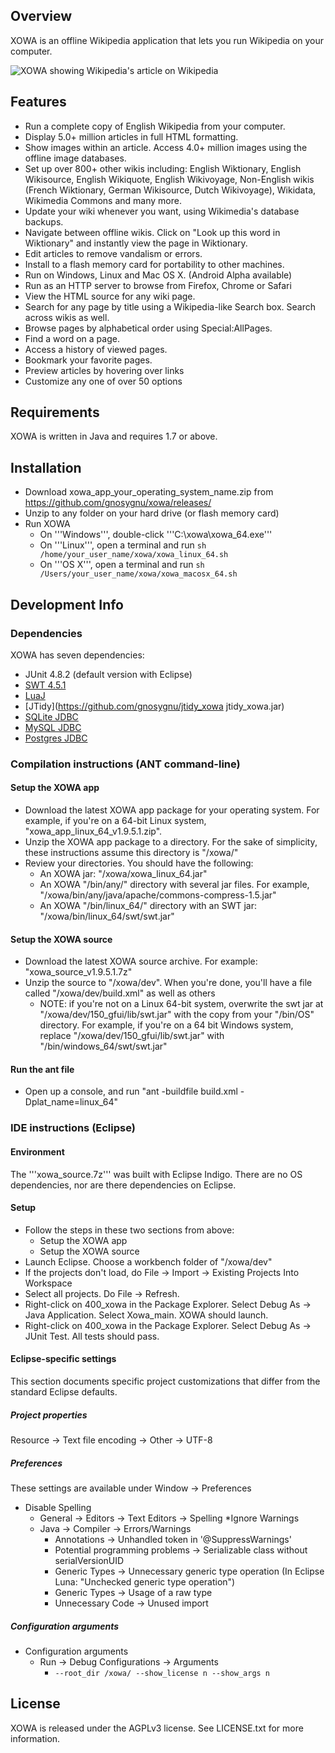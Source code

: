 ## Overview
XOWA is an offline Wikipedia application that lets you run Wikipedia on your computer.

![XOWA showing Wikipedia's article on Wikipedia](http://xowa.sourceforge.net/wiki/file_screenshot_wikipedia_xowa.png)

## Features
* Run a complete copy of English Wikipedia from your computer.
* Display 5.0+ million articles in full HTML formatting.
* Show images within an article. Access 4.0+ million images using the offline image databases.
* Set up over 800+ other wikis including: English Wiktionary, English Wikisource, English Wikiquote, English Wikivoyage, Non-English wikis (French Wiktionary, German Wikisource, Dutch Wikivoyage), Wikidata, Wikimedia Commons and many more.
* Update your wiki whenever you want, using Wikimedia's database backups.
* Navigate between offline wikis. Click on "Look up this word in Wiktionary" and instantly view the page in Wiktionary.
* Edit articles to remove vandalism or errors.    
* Install to a flash memory card for portability to other machines.
* Run on Windows, Linux and Mac OS X. (Android Alpha available)
* Run as an HTTP server to browse from Firefox, Chrome or Safari
* View the HTML source for any wiki page.
* Search for any page by title using a Wikipedia-like Search box. Search across wikis as well.
* Browse pages by alphabetical order using Special:AllPages.
* Find a word on a page.
* Access a history of viewed pages.
* Bookmark your favorite pages.
* Preview articles by hovering over links
* Customize any one of over 50 options

## Requirements
XOWA is written in Java and requires 1.7 or above.

## Installation
* Download xowa_app_your_operating_system_name.zip from https://github.com/gnosygnu/xowa/releases/
* Unzip to any folder on your hard drive (or flash memory card)
* Run XOWA
   * On '''Windows''', double-click '''C:\xowa\xowa_64.exe'''
   * On '''Linux''', open a terminal and run <code>sh /home/your_user_name/xowa/xowa_linux_64.sh</code>
   * On '''OS X''', open a terminal and run <code>sh /Users/your_user_name/xowa/xowa_macosx_64.sh</code>

## Development Info
### Dependencies
XOWA has seven dependencies:

* JUnit 4.8.2 (default version with Eclipse)
* [SWT 4.5.1](http://download.eclipse.org/eclipse/downloads/drops4/R-4.5-201506032000/)
* [LuaJ](https://github.com/gnosygnu/luaj_xowa)
* [JTidy](https://github.com/gnosygnu/jtidy_xowa jtidy_xowa.jar)
* [SQLite JDBC](https://bitbucket.org/xerial/sqlite-jdbc/downloads)
* [MySQL JDBC](https://dev.mysql.com/downloads/connector/j/)
* [Postgres JDBC](https://jdbc.postgresql.org/download.html)

### Compilation instructions (ANT command-line)
#### Setup the XOWA app
* Download the latest XOWA app package for your operating system. For example, if you're on a 64-bit Linux system, "xowa_app_linux_64_v1.9.5.1.zip".
* Unzip the XOWA app package to a directory. For the sake of simplicity, these instructions assume this directory is "/xowa/"
* Review your directories. You should have the following:
    * An XOWA jar: "/xowa/xowa_linux_64.jar"
    * An XOWA "/bin/any/" directory with several jar files. For example, "/xowa/bin/any/java/apache/commons-compress-1.5.jar"
    * An XOWA "/bin/linux_64/" directory with an SWT jar: "/xowa/bin/linux_64/swt/swt.jar"

#### Setup the XOWA source
* Download the latest XOWA source archive. For example: "xowa_source_v1.9.5.1.7z"
* Unzip the source to "/xowa/dev". When you're done, you'll have a file called "/xowa/dev/build.xml" as well as others
    * NOTE: if you're not on a Linux 64-bit system, overwrite the swt jar at "/xowa/dev/150_gfui/lib/swt.jar" with the copy from your "/bin/OS" directory. For example, if you're on a 64 bit Windows system, replace "/xowa/dev/150_gfui/lib/swt.jar" with "/bin/windows_64/swt/swt.jar"

#### Run the ant file
* Open up a console, and run "ant -buildfile build.xml -Dplat_name=linux_64"

### IDE instructions (Eclipse)
#### Environment
The '''xowa_source.7z''' was built with Eclipse Indigo. There are no OS dependencies, nor are there dependencies on Eclipse.

#### Setup
* Follow the steps in these two sections from above:
    * Setup the XOWA app
    * Setup the XOWA source
* Launch Eclipse. Choose a workbench folder of "/xowa/dev"
* If the projects don't load, do File -> Import -> Existing Projects Into Workspace
* Select all projects. Do File -> Refresh.
* Right-click on 400_xowa in the Package Explorer. Select Debug As -> Java Application. Select Xowa_main. XOWA should launch.
* Right-click on 400_xowa in the Package Explorer. Select Debug As -> JUnit Test. All tests should pass.

#### Eclipse-specific settings
This section documents specific project customizations that differ from the standard Eclipse defaults.

##### Project properties
Resource -> Text file encoding -> Other -> UTF-8

##### Preferences
These settings are available under Window -> Preferences

* Disable Spelling
    * General -> Editors -> Text Editors -> Spelling
*Ignore Warnings
    * Java -> Compiler -> Errors/Warnings
        * Annotations -> Unhandled token in '@SuppressWarnings'
        * Potential programming problems -> Serializable class without serialVersionUID
        * Generic Types -> Unnecessary generic type operation (In Eclipse Luna: "Unchecked generic type operation")
        * Generic Types -> Usage of a raw type
        * Unnecessary Code -> Unused import

##### Configuration arguments
* Configuration arguments
    * Run -> Debug Configurations -> Arguments
        * <code>--root_dir /xowa/ --show_license n --show_args n</code>

## License
XOWA is released under the AGPLv3 license. See LICENSE.txt for more information.
